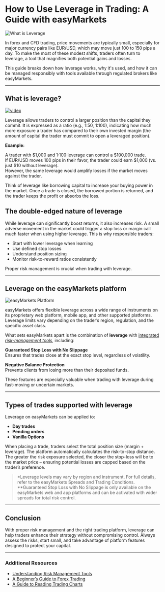 <!--meta
title: How to Use Leverage in Trading: A Guide with easyMarkets 
slug: how-to-use-leverage-in-trading-a-guide-with- easymarkets
canonical_url: https://www.easymarkets.com/eu/learn-centre/discover-trading/what-is-leverage/
date: 2025-10-17
keywords: [what is leverage,how to use leverage,forex leverage explained,trading with leverage,leverage on easyMarkets]
primary-keyword: what is leverage
meta_description: Understand how leverage works in forex trading, how to calculate it, and how easyMarkets helps traders use leverage with built-in risk protections.
seo_keywords: what is leverage,how to use leverage,forex leverage explained,trading with leverage,leverage on easyMarkets
"og_image": "https://github.com/user-attachments/assets/ae3951fd-ed2c-4818-be29-a4434a553cab",
  "images": [
    "https://github.com/user-attachments/assets/ae3951fd-ed2c-4818-be29-a4434a553cab"],
  "twitter_card": "easyMarkets"
-->

# How to Use Leverage in Trading: A Guide with easyMarkets

![What is Leverage](https://github.com/user-attachments/assets/e68b65d7-3685-4939-bb6c-c7e5b7b1c6d9)

In forex and CFD trading, price movements are typically small, especially for major currency pairs like EUR/USD, which may move just 100 to 150 pips a day. To make the most of these modest shifts, traders often turn to leverage, a tool that magnifies both potential gains and losses.

This guide breaks down how leverage works, why it's used, and how it can be managed responsibly with tools available through regulated brokers like easyMarkets.

---

## What is leverage?


[![video](https://github.com/user-attachments/assets/df425067-d522-4935-97c8-54000558f86b)](https://vimeo.com/837812113)

Leverage allows traders to control a larger position than the capital they commit. It is expressed as a ratio (e.g., 1:50, 1:100), indicating how much more exposure a trader has compared to their own invested margin (the amount of capital the trader must commit to open a leveraged position).

**Example:**

A trader with $1,000 and 1:100 leverage can control a $100,000 trade.  
If EUR/USD moves 100 pips in their favor, the trader could earn $1,000 (vs. just $10 without leverage).  
However, the same leverage would amplify losses if the market moves against the trader.  

Think of leverage like borrowing capital to increase your buying power in the market. Once a trade is closed, the borrowed portion is returned, and the trader keeps the profit or absorbs the loss.

## The double-edged nature of leverage

While leverage can significantly boost returns, it also increases risk. A small adverse movement in the market could trigger a stop loss or margin call much faster when using higher leverage. This is why responsible traders:

- Start with lower leverage when learning  
- Use defined stop losses  
- Understand position sizing  
- Monitor risk-to-reward ratios consistently  

Proper risk management is crucial when trading with leverage.

---

## Leverage on the easyMarkets platform

![easyMarkets Platform](https://github.com/user-attachments/assets/7164c73c-aa18-441f-a31d-2b235ecd331c)

easyMarkets offers flexible leverage across a wide range of instruments on its proprietary web platform, mobile app, and other supported platforms. Leverage limits vary depending on the trader’s region, regulation, and the specific asset class.

What sets easyMarkets apart is the combination of **leverage** with [integrated *risk-management tools*](https://www.easymarkets.com/eu/trading-conditions/), including:

**Guaranteed Stop Loss with No Slippage**  
Ensures that trades close at the exact stop level, regardless of volatility.

**Negative Balance Protection**  
Prevents clients from losing more than their deposited funds.

These features are especially valuable when trading with leverage during fast-moving or uncertain markets.

---

## Types of trades supported with leverage

Leverage on easyMarkets can be applied to:

- **Day trades**  
- **Pending orders**  
- **Vanilla Options**  

When placing a trade, traders select the total position size (margin + leverage). The platform automatically calculates the risk-to-stop distance. The greater the risk exposure selected, the closer the stop-loss will be to the market price – ensuring potential losses are capped based on the trader’s preference.

> *Leverage levels may vary by region and instrument. For full details, refer to the easyMarkets Spreads and Trading Conditions.  
> **Guaranteed Stop Loss with No Slippage is only available on the easyMarkets web and app platforms and can be activated with wider spreads for total risk control.

---

## Conclusion

With proper risk management and the right trading platform, leverage can help traders enhance their strategy without compromising control. Always assess the risks, start small, and take advantage of platform features designed to protect your capital.

---

### Additional Resources

- [Understanding Risk Management Tools](https://github.com/JohnnyMTP/easyMarkets/blob/main/Risk%20Management%20Tools%20at%20easyMarkets.md)
- [A Beginner’s Guide to Forex Trading](https://github.com/JohnnyMTP/easyMarkets/blob/main/Forex%20Trading%20For%20Beginners.md)
- [A Guide to Reading Trading Charts](https://github.com/JohnnyMTP/easyMarkets/blob/main/A%20Beginner's%20Guide%20to%20Reading%20Trading%20Charts.md)
